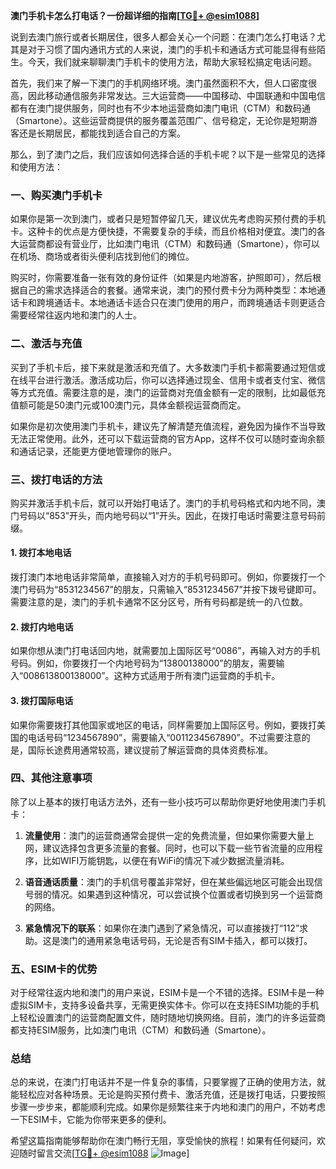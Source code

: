 **澳门手机卡怎么打电话？一份超详细的指南[[TG💪+ @esim1088](https://t.me/s/esim1088)]**

说到去澳门旅行或者长期居住，很多人都会关心一个问题：在澳门怎么打电话？尤其是对于习惯了国内通讯方式的人来说，澳门的手机卡和通话方式可能显得有些陌生。今天，我们就来聊聊澳门手机卡的使用方法，帮助大家轻松搞定电话问题。

首先，我们来了解一下澳门的手机网络环境。澳门虽然面积不大，但人口密度很高，因此移动通信服务非常发达。三大运营商——中国移动、中国联通和中国电信都有在澳门提供服务，同时也有不少本地运营商如澳门电讯（CTM）和数码通（Smartone）。这些运营商提供的服务覆盖范围广、信号稳定，无论你是短期游客还是长期居民，都能找到适合自己的方案。

那么，到了澳门之后，我们应该如何选择合适的手机卡呢？以下是一些常见的选择和使用方法：

### 一、购买澳门手机卡

如果你是第一次到澳门，或者只是短暂停留几天，建议优先考虑购买预付费的手机卡。这种卡的优点是方便快捷，不需要复杂的手续，而且价格相对便宜。澳门的各大运营商都设有营业厅，比如澳门电讯（CTM）和数码通（Smartone），你可以在机场、商场或者街头便利店找到他们的摊位。

购买时，你需要准备一张有效的身份证件（如果是内地游客，护照即可），然后根据自己的需求选择适合的套餐。通常来说，澳门的预付费卡分为两种类型：本地通话卡和跨境通话卡。本地通话卡适合只在澳门使用的用户，而跨境通话卡则更适合需要经常往返内地和澳门的人士。

### 二、激活与充值

买到了手机卡后，接下来就是激活和充值了。大多数澳门手机卡都需要通过短信或在线平台进行激活。激活成功后，你可以选择通过现金、信用卡或者支付宝、微信等方式充值。需要注意的是，澳门的运营商对充值金额有一定的限制，比如最低充值额可能是50澳门元或100澳门元，具体金额视运营商而定。

如果你是初次使用澳门手机卡，建议先了解清楚充值流程，避免因为操作不当导致无法正常使用。此外，还可以下载运营商的官方App，这样不仅可以随时查询余额和通话记录，还能更方便地管理你的账户。

### 三、拨打电话的方法

购买并激活手机卡后，就可以开始打电话了。澳门的手机号码格式和内地不同，澳门号码以“853”开头，而内地号码以“1”开头。因此，在拨打电话时需要注意号码前缀。

#### 1. 拨打本地电话

拨打澳门本地电话非常简单，直接输入对方的手机号码即可。例如，你要拨打一个澳门号码为“8531234567”的朋友，只需输入“8531234567”并按下拨号键即可。需要注意的是，澳门的手机卡通常不区分区号，所有号码都是统一的八位数。

#### 2. 拨打内地电话

如果你想从澳门打电话回内地，就需要加上国际区号“0086”，再输入对方的手机号码。例如，你要拨打一个内地号码为“13800138000”的朋友，需要输入“008613800138000”。这种方式适用于所有澳门运营商的手机卡。

#### 3. 拨打国际电话

如果你需要拨打其他国家或地区的电话，同样需要加上国际区号。例如，要拨打美国的电话号码“1234567890”，需要输入“0011234567890”。不过需要注意的是，国际长途费用通常较高，建议提前了解运营商的具体资费标准。

### 四、其他注意事项

除了以上基本的拨打电话方法外，还有一些小技巧可以帮助你更好地使用澳门手机卡：

1. **流量使用**：澳门的运营商通常会提供一定的免费流量，但如果你需要大量上网，建议选择包含更多流量的套餐。同时，也可以下载一些节省流量的应用程序，比如WIFI万能钥匙，以便在有WiFi的情况下减少数据流量消耗。

2. **语音通话质量**：澳门的手机信号覆盖非常好，但在某些偏远地区可能会出现信号弱的情况。如果遇到这种情况，可以尝试换个位置或者切换到另一个运营商的网络。

3. **紧急情况下的联系**：如果你在澳门遇到了紧急情况，可以直接拨打“112”求助。这是澳门的通用紧急电话号码，无论是否有SIM卡插入，都可以拨打。

### 五、ESIM卡的优势

对于经常往返内地和澳门的用户来说，ESIM卡是一个不错的选择。ESIM卡是一种虚拟SIM卡，支持多设备共享，无需更换实体卡。你可以在支持ESIM功能的手机上轻松设置澳门的运营商配置文件，随时随地切换网络。目前，澳门的许多运营商都支持ESIM服务，比如澳门电讯（CTM）和数码通（Smartone）。

### 总结

总的来说，在澳门打电话并不是一件复杂的事情，只要掌握了正确的使用方法，就能轻松应对各种场景。无论是购买预付费卡、激活充值，还是拨打电话，只要按照步骤一步步来，都能顺利完成。如果你是频繁往来于内地和澳门的用户，不妨考虑一下ESIM卡，它能为你带来更多的便利。

希望这篇指南能够帮助你在澳门畅行无阻，享受愉快的旅程！如果有任何疑问，欢迎随时留言交流[[TG💪+ @esim1088](https://t.me/s/esim1088) ![Image](https://i.postimg.cc/4NQfJmqS/Snipaste-2025-05-13-00-14-12.png)]